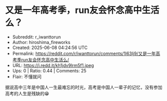 # 又是一年高考季，run友会怀念高中生活么？

- Subreddit: r_iwanttorun
- Author: hiroshima_fireworks
- Created: 2025-06-08 04:24:56 UTC
- Permalink: https://reddit.com/r/iwanttorun/comments/1l63lj9/又是一年高考季run友会怀念高中生活么/
- URL: https://i.redd.it/kh1jdv9lrm5f1.jpeg
- Ups: 0 | Ratio: 0.44 | Comments: 25
- Flair: 不懂就问


据说高中三年是中国人一生最难忘的时光，高考是中国人一辈子的记忆，没有参加高考的人生是残缺的😁

